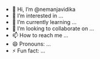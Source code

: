 - 👋 Hi, I’m @nemanjavidika
- 👀 I’m interested in ...
- 🌱 I’m currently learning ...
- 💞️ I’m looking to collaborate on ...
- 📫 How to reach me ...
- 😄 Pronouns: ...
- ⚡ Fun fact: ...

<!---
nemanjavidika/nemanjavidika is a ✨ special ✨ repository because its `README.md` (this file) appears on your GitHub profile.
You can click the Preview link to take a look at your changes.
--->
